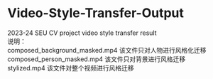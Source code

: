 # Video-Style-Transfer-Output
2023-24 SEU CV project video style transfer result  
说明：  
      composed_background_masked.mp4 该文件只对人物进行风格化迁移  
      composed_person_masked.mp4 该文件只对背景进行风格迁移  
      stylized.mp4 该文件对整个视频进行风格迁移  
